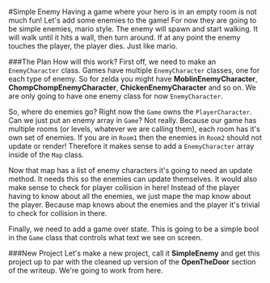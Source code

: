 #Simple Enemy
Having a game where your hero is in an empty room is not much fun! Let's add some enemies to the game! For now they are going to be simple enemies, mario style. The enemy will spawn and start walking. It will walk until it hits a wall, then turn around. If at any point the enemy touches the player, the player dies. Just like mario.

###The Plan
How will this work? First off, we need to make an ```EnemyCharacter``` class. Games have multiple ```EnemyCharacter``` classes, one for each type of enemy. So for zelda you might have **MoblinEnemyCharacter**, **ChompChompEnemyCharacter**, **ChickenEnemyCharacter** and so on. We are only going to have one enemy class for now ```EnemyCharacter```. 

So, where do enemies go? Right now the ```Game``` owns the ```PlayerCharacter```. Can we just put an enemy array in ```Game```? Not really. Because our game has multiple rooms (or levels, whatever we are calling them), each room has it's own set of enemies. If you are in ```Room1``` then the enemies in ```Room2``` should not update or render! Therefore it makes sense to add a ```EnemyCharacter``` array inside of the ```Map``` class.

Now that map has a list of enemy characters it's going to need an update method. It needs this so the enemies can update themselves. It would also make sense to check for player collision in here! Instead of the player having to know about all the enemies, we just mape the map know about the player. Because map knows about the enemies and the player it's trivial to check for collision in there.

Finally, we need to add a game over state. This is going to be a simple bool in the ```Game``` class that controls what text we see on screen.

###New Project
Let's make a new project, call it **SimpleEnemy** and get this project up to par with the cleaned up version of the **OpenTheDoor** section of the writeup. We're going to work from here.
